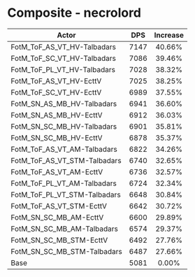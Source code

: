 # Composite - necrolord
| Actor | DPS | Increase |
|---|:---:|:---:|
|FotM_ToF_AS_VT_HV-Talbadars|7147|40.66%|
|FotM_ToF_SC_VT_HV-Talbadars|7086|39.46%|
|FotM_ToF_PL_VT_HV-Talbadars|7028|38.32%|
|FotM_ToF_AS_VT_HV-EcttV|7025|38.25%|
|FotM_ToF_SC_VT_HV-EcttV|6989|37.55%|
|FotM_SN_AS_MB_HV-Talbadars|6941|36.60%|
|FotM_SN_AS_MB_HV-EcttV|6912|36.03%|
|FotM_SN_SC_MB_HV-Talbadars|6901|35.81%|
|FotM_SN_SC_MB_HV-EcttV|6878|35.37%|
|FotM_ToF_AS_VT_AM-Talbadars|6822|34.26%|
|FotM_ToF_AS_VT_STM-Talbadars|6740|32.65%|
|FotM_ToF_AS_VT_AM-EcttV|6736|32.57%|
|FotM_ToF_PL_VT_AM-Talbadars|6724|32.34%|
|FotM_ToF_PL_VT_STM-Talbadars|6648|30.84%|
|FotM_ToF_AS_VT_STM-EcttV|6642|30.72%|
|FotM_SN_SC_MB_AM-EcttV|6600|29.89%|
|FotM_SN_SC_MB_AM-Talbadars|6574|29.37%|
|FotM_SN_SC_MB_STM-EcttV|6492|27.76%|
|FotM_SN_SC_MB_STM-Talbadars|6487|27.66%|
|Base|5081|0.00%|
